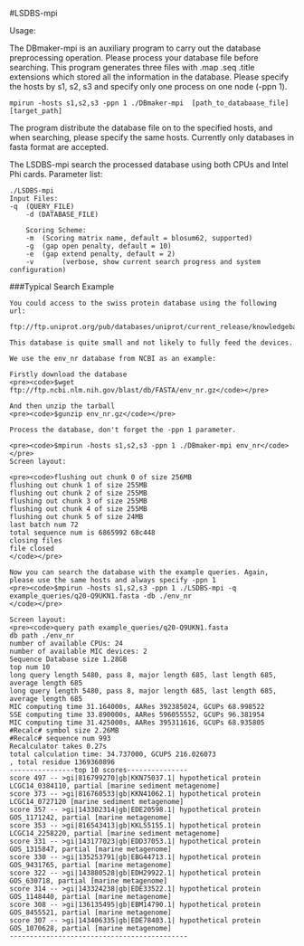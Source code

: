 #LSDBS-mpi

Usage:

The DBmaker-mpi is an auxiliary program to carry out the database preprocessing operation. Please process your database file before searching.
This program generates three files with .map .seq .title extensions which stored all the information in the database. 
Please specify the hosts by s1, s2, s3 and specify only one process on one node (-ppn 1). 

<pre><code>mpirun -hosts s1,s2,s3 -ppn 1 ./DBmaker-mpi  [path_to_databaase_file] [target_path]</code></pre>

The program distribute the database file on to the specified hosts, and when searching, please specify the same hosts. Currently only databases in fasta format are accepted.

The LSDBS-mpi search the processed database using both CPUs and Intel Phi cards.
Parameter list:

<pre><code>./LSDBS-mpi 
Input Files:
-q <str> (QUERY_FILE) 
	-d (DATABASE_FILE)

	Scoring Scheme:
	-m <str> (Scoring matrix name, default = blosum62, supported)
	-g <int> (gap open penalty, default = 10)
	-e <int> (gap extend penalty, default = 2)
	-v       (verbose, show current search progress and system configuration)
</code></pre>

###Typical Search Example

	You could access to the swiss protein database using the following url:

	ftp://ftp.uniprot.org/pub/databases/uniprot/current_release/knowledgebase/complete/uniprot_sprot.fasta.gz

	This database is quite small and not likely to fully feed the devices.

	We use the env_nr database from NCBI as an example:

	Firstly download the database
	<pre><code>$wget ftp://ftp.ncbi.nlm.nih.gov/blast/db/FASTA/env_nr.gz</code></pre>

	And then unzip the tarball
	<pre><code>$gunzip env_nr.gz</code></pre>

	Process the database, don't forget the -ppn 1 parameter.

	<pre><code>$mpirun -hosts s1,s2,s3 -ppn 1 ./DBmaker-mpi env_nr</code></pre>
	Screen layout:

	<pre><code>flushing out chunk 0 of size 256MB
	flushing out chunk 1 of size 255MB
	flushing out chunk 2 of size 255MB
	flushing out chunk 3 of size 255MB
	flushing out chunk 4 of size 255MB
	flushing out chunk 5 of size 24MB
	last batch num 72
	total sequence num is 6865992 68c448
	closing files
	file closed
	</code></pre>

	Now you can search the database with the example queries. Again, please use the same hosts and always specify -ppn 1
	<pre><code>$mpirun -hosts s1,s2,s3 -ppn 1 ./LSDBS-mpi -q example_queries/q20-Q9UKN1.fasta -db ./env_nr
	</code></pre>

	Screen layout:
	<pre><code>query path example_queries/q20-Q9UKN1.fasta
	db path ./env_nr
	number of available CPUs: 24
	number of available MIC devices: 2
	Sequence Database size 1.28GB
	top num 10
	long query length 5480, pass 8, major length 685, last length 685, average length 685
	long query length 5480, pass 8, major length 685, last length 685, average length 685
	MIC computing time 31.164000s, AARes 392385024, GCUPs 68.998522
	SSE computing time 33.890000s, AARes 596055552, GCUPs 96.381954
	MIC computing time 31.425000s, AARes 395311616, GCUPs 68.935805
	#Recalc# symbol size 2.26MB
	#Recalc# sequence num 993
	Recalculator takes 0.27s
	total calculation time: 34.737000, GCUPS 216.026073
	, total residue 1369360896
	----------------top 10 scores---------------
	score 497 -- >gi|816799270|gb|KKN75037.1| hypothetical protein LCGC14_0384110, partial [marine sediment metagenome]
	score 373 -- >gi|816760533|gb|KKN41062.1| hypothetical protein LCGC14_0727120 [marine sediment metagenome]
	score 357 -- >gi|143302314|gb|EDE20598.1| hypothetical protein GOS_1171242, partial [marine metagenome]
	score 353 -- >gi|816543413|gb|KKL55155.1| hypothetical protein LCGC14_2258220, partial [marine sediment metagenome]
	score 331 -- >gi|143177023|gb|EDD37053.1| hypothetical protein GOS_1315847, partial [marine metagenome]
	score 330 -- >gi|135253791|gb|EBG44713.1| hypothetical protein GOS_9431765, partial [marine metagenome]
	score 322 -- >gi|143880528|gb|EDH29922.1| hypothetical protein GOS_630718, partial [marine metagenome]
	score 314 -- >gi|143324238|gb|EDE33522.1| hypothetical protein GOS_1148440, partial [marine metagenome]
	score 308 -- >gi|136135495|gb|EBM14790.1| hypothetical protein GOS_8455521, partial [marine metagenome]
	score 307 -- >gi|143406335|gb|EDE78403.1| hypothetical protein GOS_1070628, partial [marine metagenome]
	--------------------------------------------
</code></pre>
